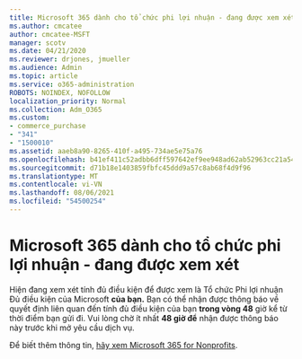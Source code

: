```yaml
---
title: Microsoft 365 dành cho tổ chức phi lợi nhuận - đang được xem xét
ms.author: cmcatee
author: cmcatee-MSFT
manager: scotv
ms.date: 04/21/2020
ms.reviewer: drjones, jmueller
ms.audience: Admin
ms.topic: article
ms.service: o365-administration
ROBOTS: NOINDEX, NOFOLLOW
localization_priority: Normal
ms.collection: Adm_O365
ms.custom:
- commerce_purchase
- "341"
- "1500010"
ms.assetid: aaeb8a90-8265-410f-a495-734ae5e75a76
ms.openlocfilehash: b41ef411c52adbb6dff597642ef9ee948ad62ab52963cc21a542aadfc2e2acbe
ms.sourcegitcommit: d71b18e1403859fbfc45ddd9a57c8ab68f4d9f96
ms.translationtype: MT
ms.contentlocale: vi-VN
ms.lasthandoff: 08/06/2021
ms.locfileid: "54500254"
---
```

# <a name="microsoft-365-for-nonprofits---under-review"></a>Microsoft 365 dành cho tổ chức phi lợi nhuận - đang được xem xét

Hiện đang xem xét tính đủ điều kiện để được xem là Tổ chức Phi lợi nhuận Đủ điều kiện của Microsoft **của bạn.** Bạn có thể nhận được thông báo về quyết định liên quan đến tính đủ điều kiện của bạn **trong vòng 48** giờ kể từ thời điểm bạn gửi đi. Vui lòng chờ ít nhất **48 giờ để** nhận được thông báo này trước khi mở yêu cầu dịch vụ. 

Để biết thêm thông tin, [hãy xem Microsoft 365 for Nonprofits](https://www.microsoft.com/nonprofits/microsoft-365). 
